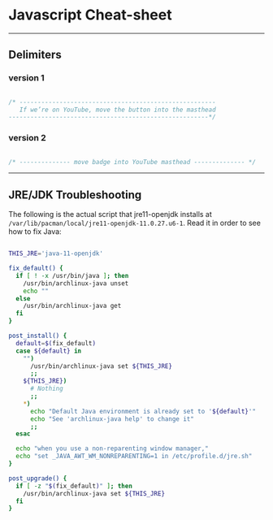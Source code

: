 # Javascript Cheat-sheet

---

## Delimiters

### version 1

```javascript

/* ------------------------------------------------------
   If we’re on YouTube, move the button into the masthead
-------------------------------------------------------*/

```

### version 2

```javascript

/* -------------- move badge into YouTube masthead -------------- */


```

---

## JRE/JDK Troubleshooting

The following is the actual script that jre11-openjdk installs at `/var/lib/pacman/local/jre11-openjdk-11.0.27.u6-1`. Read it in order to see how to fix Java:

```bash

THIS_JRE='java-11-openjdk'

fix_default() {
  if [ ! -x /usr/bin/java ]; then
    /usr/bin/archlinux-java unset
    echo ""
  else
    /usr/bin/archlinux-java get
  fi
}

post_install() {
  default=$(fix_default)
  case ${default} in
    "")
      /usr/bin/archlinux-java set ${THIS_JRE}
      ;;
    ${THIS_JRE})
      # Nothing
      ;;
    *)
      echo "Default Java environment is already set to '${default}'"
      echo "See 'archlinux-java help' to change it"
      ;;
  esac

  echo "when you use a non-reparenting window manager,"
  echo "set _JAVA_AWT_WM_NONREPARENTING=1 in /etc/profile.d/jre.sh"
}

post_upgrade() {
  if [ -z "$(fix_default)" ]; then
    /usr/bin/archlinux-java set ${THIS_JRE}
  fi
}

```

